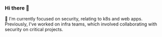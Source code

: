 ### Hi there 👋

🔭 I'm currently focused on security, relating to k8s and web apps. Previously, I've worked on infra teams, which involved collaborating with security on critical projects.
